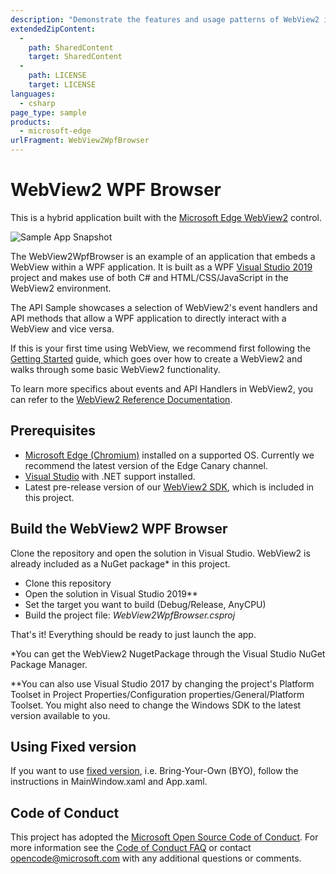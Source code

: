 ```yaml
---
description: "Demonstrate the features and usage patterns of WebView2 in WPF."
extendedZipContent:
  -
    path: SharedContent
    target: SharedContent
  -
    path: LICENSE
    target: LICENSE
languages:
  - csharp
page_type: sample
products:
  - microsoft-edge
urlFragment: WebView2WpfBrowser
---
```

# WebView2 WPF Browser

This is a hybrid application built with the [Microsoft Edge WebView2](https://aka.ms/webview2) control.

![Sample App Snapshot](https://raw.githubusercontent.com/MicrosoftEdge/WebView2Samples/master/SampleApps/WebView2WpfBrowser/screenshots/wpf-browser-screenshot.png)

The WebView2WpfBrowser is an example of an application that embeds a WebView within a WPF application. It is built as a WPF [Visual Studio 2019](https://visualstudio.microsoft.com/vs/) project and makes use of both C# and HTML/CSS/JavaScript in the WebView2 environment.

The API Sample showcases a selection of WebView2's event handlers and API methods that allow a WPF application to directly interact with a WebView and vice versa.

If this is your first time using WebView, we recommend first following the [Getting Started](https://learn.microsoft.com/microsoft-edge/webview2/gettingstarted/wpf) guide, which goes over how to create a WebView2 and walks through some basic WebView2 functionality.

To learn more specifics about events and API Handlers in WebView2, you can refer to the [WebView2 Reference Documentation](https://learn.microsoft.com/microsoft-edge/webview2/webview2-api-reference).

## Prerequisites

- [Microsoft Edge (Chromium)](https://www.microsoftedgeinsider.com/download/) installed on a supported OS. Currently we recommend the latest version of the Edge Canary channel.
- [Visual Studio](https://visualstudio.microsoft.com/vs/) with .NET support installed.
- Latest pre-release version of our [WebView2 SDK](https://aka.ms/webviewnuget), which is included in this project.

## Build the WebView2 WPF Browser

Clone the repository and open the solution in Visual Studio. WebView2 is already included as a NuGet package* in this project.

- Clone this repository
- Open the solution in Visual Studio 2019**
- Set the target you want to build (Debug/Release, AnyCPU)
- Build the project file: _WebView2WpfBrowser.csproj_

That's it! Everything should be ready to just launch the app.

*You can get the WebView2 NugetPackage through the Visual Studio NuGet Package Manager.

**You can also use Visual Studio 2017 by changing the project's Platform Toolset in Project Properties/Configuration properties/General/Platform Toolset. You might also need to change the Windows SDK to the latest version available to you.

## Using Fixed version

If you want to use [fixed version](https://learn.microsoft.com/en-us/microsoft-edge/webview2/concepts/distribution#fixed-version-distribution-mode), i.e. Bring-Your-Own (BYO), follow the instructions in MainWindow.xaml and App.xaml.

## Code of Conduct

This project has adopted the [Microsoft Open Source Code of Conduct](https://opensource.microsoft.com/codeofconduct/). For more information see the [Code of Conduct FAQ](https://opensource.microsoft.com/codeofconduct/faq/) or contact opencode@microsoft.com with any additional questions or comments.
